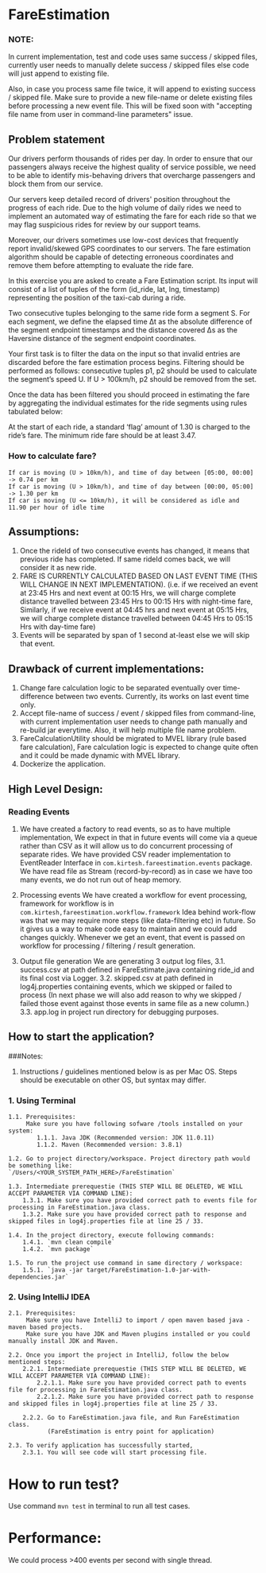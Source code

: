 # FareEstimation

### NOTE: 
In current implementation, test and code uses same success / skipped files, currently user needs to manually delete success / skipped files else code will just append to existing file.

Also, in case you process same file twice, it will append to existing success / skipped file. Make sure to provide a new file-name or delete existing files before processing a new event file.
This will be fixed soon with "accepting file name from user in command-line parameters" issue. 

## Problem statement
Our drivers perform thousands of rides per day. In order to ensure that our passengers always receive the highest quality of service possible, we need to be able to identify mis-behaving drivers that overcharge passengers and block them from our service.

Our servers keep detailed record of drivers' position throughout the progress of each ride. Due to the high volume of daily rides we need to implement an automated way of estimating the fare for each ride so that we may flag suspicious rides for review by our support teams.

Moreover, our drivers sometimes use low-cost devices that frequently report invalid/skewed GPS coordinates to our servers. The fare estimation algorithm should be capable of detecting erroneous coordinates and remove them before attempting to evaluate the ride fare.

In this exercise you are asked to create a Fare Estimation script. Its input will consist of a list of tuples of the form (id_ride, lat, lng, timestamp) representing the position of the taxi-cab during a ride.

Two consecutive tuples belonging to the same ride form a segment S. For each segment, we define the elapsed time Δt as the absolute difference of the segment endpoint timestamps and the distance covered Δs as the Haversine distance of the segment endpoint coordinates.

Your first task is to filter the data on the input so that invalid entries are discarded before the fare estimation process begins. Filtering should be performed as follows: consecutive tuples p1, p2 should be used to calculate the segment’s speed U. If U > 100km/h, p2 should be removed from the set.

Once the data has been filtered you should proceed in estimating the fare by aggregating the individual estimates for the ride segments using rules tabulated below:

At the start of each ride, a standard ‘flag’ amount of 1.30 is charged to the ride’s fare. The minimum ride fare should be at least 3.47.

### How to calculate fare?
```aidl
If car is moving (U > 10km/h), and time of day between [05:00, 00:00] -> 0.74 per km
If car is moving (U > 10km/h), and time of day between [00:00, 05:00] -> 1.30 per km
If car is moving (U <= 10km/h), it will be considered as idle and 11.90 per hour of idle time
```

## Assumptions:
1. Once the rideId of two consecutive events has changed, it means that previous ride has completed. If same rideId comes back, we will consider it as new ride.
2. FARE IS CURRENTLY CALCULATED BASED ON LAST EVENT TIME (THIS WILL CHANGE IN NEXT IMPLEMENTATION).
   (i.e. if we received an event at 23:45 Hrs and next event at 00:15 Hrs, we will charge complete distance travelled between 23:45 Hrs to 00:15 Hrs with night-time fare,
    Similarly, if we receive event at 04:45 hrs and next event at 05:15 Hrs, we will charge complete distance travelled between 04:45 Hrs to 05:15 Hrs with day-time fare)
3. Events will be separated by span of 1 second at-least else we will skip that event.

## Drawback of current implementations:
1. Change fare calculation logic to be separated eventually over time-difference between two events. Currently, its works on last event time only.
2. Accept file-name of success / event / skipped files from command-line, with current implementation user needs to change path manually and re-build jar everytime. Also, it will help multiple file name problem.
3. FareCalculationUtility should be migrated to MVEL library (rule based fare calculation), Fare calculation logic is expected to change quite often and it could be made dynamic with MVEL library.
4. Dockerize the application.

## High Level Design:
### Reading Events
1. We have created a factory to read events, so as to have multiple implementation, 
   We expect in that in future events will come via a queue rather than CSV as it will allow us to do concurrent processing of separate rides.
   We have provided CSV reader implementation to EventReader Interface in `com.kirtesh.fareestimation.events` package.
   We have read file as Stream (record-by-record) as in case we have too many events, we do not run out of heap memory.
   
2. Processing events
   We have created a workflow for event processing, framework for workflow is in `com.kirtesh,fareestimation.workflow.framework`
   Idea behind work-flow was that we may require more steps (like data-filtering etc) in future. So it gives us a way to make code easy to maintain and we could add changes quickly.
   Whenever we get an event, that event is passed on workflow for processing / filtering / result generation.
   
3. Output file generation
   We are generating 3 output log files,
   3.1. success.csv at path defined in FareEstimate.java containing ride_id and its final cost via Logger.
   3.2. skipped.csv at path defined in log4j.properties containing events, which we skipped or failed to process 
        (In next phase we will also add reason to why we skipped / failed those event against those events in same file as a new column.)
   3.3. app.log in project run directory for debugging purposes.
   

## How to start the application?
###Notes:
1. Instructions / guidelines mentioned below is as per Mac OS. Steps should be executable on other OS, but syntax may differ.

### 1. Using Terminal
    1.1. Prerequisites:
         Make sure you have following sofware /tools installed on your system:
            1.1.1. Java JDK (Recommended version: JDK 11.0.11)
            1.1.2. Maven (Recommended version: 3.8.1)

    1.2. Go to project directory/workspace. Project directory path would be something like: 
    `/Users/<YOUR_SYSTEM_PATH_HERE>/FareEstimation`

    1.3. Intermediate prerequestie (THIS STEP WILL BE DELETED, WE WILL ACCEPT PARAMETER VIA COMMAND LINE): 
        1.3.1. Make sure you have provided correct path to events file for processing in FareEstimation.java class.
        1.3.2. Make sure you have provided correct path to response and skipped files in log4j.properties file at line 25 / 33.

    1.4. In the project directory, execute following commands:
        1.4.1. `mvn clean compile`
        1.4.2. `mvn package`

    1.5. To run the project use command in same directory / workspace:
        1.5.1. `java -jar target/FareEstimation-1.0-jar-with-dependencies.jar`


### 2. Using IntelliJ IDEA
    2.1. Prerequisites:
         Make sure you have IntelliJ to import / open maven based java - maven based projects.
         Make sure you have JDK and Maven plugins installed or you could manually install JDK and Maven.   

    2.2. Once you import the project in IntelliJ, follow the below mentioned steps:
        2.2.1. Intermediate prerequestie (THIS STEP WILL BE DELETED, WE WILL ACCEPT PARAMETER VIA COMMAND LINE):
            2.2.1.1. Make sure you have provided correct path to events file for processing in FareEstimation.java class.
            2.2.1.2. Make sure you have provided correct path to response and skipped files in log4j.properties file at line 25 / 33.

        2.2.2. Go to FareEstimation.java file, and Run FareEstimation class. 
               (FareEstimation is entry point for application)

    2.3. To verify application has successfully started, 
        2.3.1. You will see code will start processing file.

# How to run test?
Use command `mvn test` in terminal to run all test cases.

# Performance:
We could process >400 events per second with single thread.